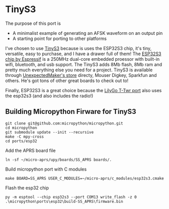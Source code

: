 
# TinyS3

The purpose of this port is
- A minimalist example of generating an AFSK waveform on an output pin
- A starting point for porting to other platforms

I've chosen to use [TinyS3](https://unexpectedmaker.com/shop.html#!/TinyS3/p/577100101/category=154217256) because is uses the ESP32S3 chip, it's tiny, versatile, easy to purchase, and I have a drawer full of them!  The [ESP32S3 chip by Espressif](https://www.espressif.com/en/products/socs/esp32-s3) is a 250MHz dual-core embedded proessor with built-in wifi, bluetooth, and usb support.  The TinyS3 adds 8Mb flash, 8Mb ram and pretty much everything else you need for a project.  TinyS3 is available through [UnexpectedMaker's store](https://unexpectedmaker.com/) directy, Mouser Digkey, Sparkfun and others. He's got tons of other great boards to check out to!

Finally, ESP32S3 is a great choice because the [LilyGo T-Twr port](../lilygottwr/README.md) also uses the esp32s3 (and also includes the radio!)


## Building Micropython Firware for TinyS3

```
git clone git@github.com:micropython/micropython.git
cd micropython
git submodule update --init --recursive
make -C mpy-cross
cd ports/esp32
```

Add the APRS board file
```
ln -sf ~/micro-aprs/upy/boards/SS_APRS boards/.
```

Build micropython port with C modules
```
make BOARD=SS_APRS USER_C_MODULES=~/micro-aprs/c_modules/esp32s3.cmake
```

Flash the esp32 chip
```
py -m esptool --chip esp32s3 --port COM13 write_flash -z 0 .\micropython\ports\esp32\build-SS_APRS\firmware.bin
```


